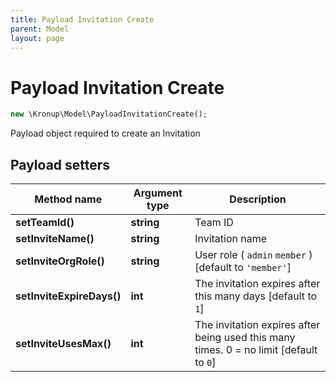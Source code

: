 ```yaml
---
title: Payload Invitation Create
parent: Model
layout: page
---
```


# Payload Invitation Create

```php
new \Kronup\Model\PayloadInvitationCreate();
```

Payload object required to create an Invitation

## Payload setters

Method name | Argument type | Description
------------ | ------------- | -------------
**setTeamId()** | **string** | Team ID
**setInviteName()** | **string** | Invitation name
**setInviteOrgRole()** | **string** | User role ( `admin` `member` )  [default to `'member'`]
**setInviteExpireDays()** | **int** | The invitation expires after this many days   [default to `1`]
**setInviteUsesMax()** | **int** | The invitation expires after being used this many times. 0 = no limit   [default to `0`]

